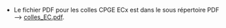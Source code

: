 
- Le fichier PDF pour les colles CPGE ECx est dans le sous répertoire PDF --> [colles_EC.pdf](PDF/colles_EC.pdf).
